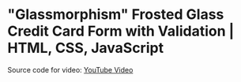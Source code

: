 # "Glassmorphism" Frosted Glass Credit Card Form with Validation | HTML, CSS, JavaScript

Source code for video: [YouTube Video](https://youtu.be/jEa9YyRqE1U)